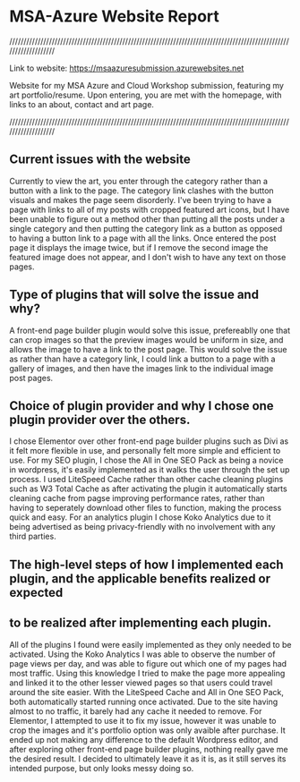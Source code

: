 # MSA-Azure Website Report
///////////////////////////////////////////////////////////////////////////////////////////////////////////////////

Link to website: https://msaazuresubmission.azurewebsites.net

Website for my MSA Azure and Cloud Workshop submission, featuring my art portfolio/resume. Upon entering, you
are met with the homepage, with links to an about, contact and art page.

///////////////////////////////////////////////////////////////////////////////////////////////////////////////////


## Current issues with the website

Currently to view the art, you enter through the category rather than a button with a link to the page. The category
link clashes with the button visuals and makes the page seem disorderly. I've been trying to have a page with links to
all of my posts with cropped featured art icons, but I have been unable to figure out a method other than putting all the
posts under a single category and then putting the category link as a button as opposed to having a button link to a
page with all the links. Once entered the post page it displays the image twice, but if I remove the second image the
featured image does not appear, and I don't wish to have any text on those pages.

## Type of plugins that will solve the issue and why?

A front-end page builder plugin would solve this issue, prefereablly one that can crop images so that the preview 
images would be uniform in size, and allows the image to have a link to the post page. This would solve the issue as
rather than have a category link, I could link a button to a page with a gallery of images, and then have the images 
link to the individual image post pages.

## Choice of plugin provider and why I chose one plugin provider over the others.

I chose Elementor over other front-end page builder plugins such as Divi as it felt more flexible in use, and 
personally felt more simple and efficient to use. For my SEO plugin, I chose the All in One SEO Pack as being a 
novice in wordpress, it's easily implemented as it walks the user through the set up process. I used LiteSpeed
Cache rather than other cache cleaning plugins such as W3 Total Cache as after activating the plugin it
automatically starts cleaning cache from pagse improving performance rates, rather than having to seperately download 
other files to function, making the process quick and easy. For an analytics plugin I chose Koko Analytics due to it 
being advertised as being privacy-friendly with no involvement with any third parties.

## The high-level steps of how I implemented each plugin, and the applicable benefits realized or expected 
## to be realized after implementing each plugin.

All of the plugins I found were easily implemented as they only needed to be activated. Using the Koko Analytics 
I was able to observe the number of page views per day, and was able to figure out which one of my pages had most traffic.
Using this knowledge I tried to make the page more appealing and linked it to the other lesser viewed pages so that users
could travel around the site easier. With the LiteSpeed Cache and All in One SEO Pack, both automatically started running
once activated. Due to the site having almost to no traffic, it barely had any cache it needed to remove. For Elementor,
I attempted to use it to fix my issue, however it was unable to crop the images and it's portfolio option was only avaible
after purchase. It ended up not making any difference to the default Wordpress editor, and after exploring other front-end
page builder plugins, nothing really gave me the desired result. I decided to ultimately leave it as it is, as it still
serves its intended purpose, but only looks messy doing so.


